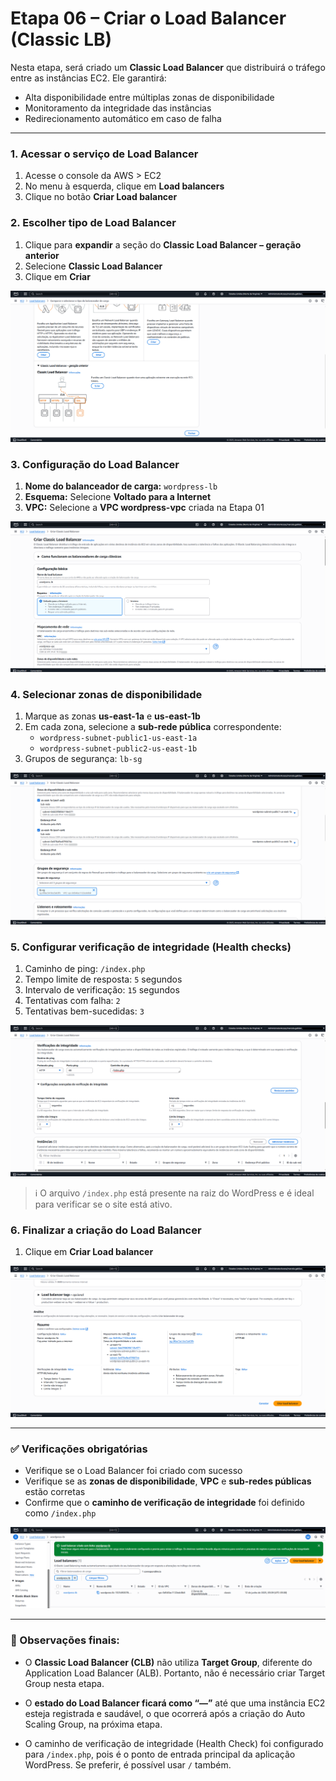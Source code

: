 # Etapa 06 – Criar o Load Balancer (Classic LB)

Nesta etapa, será criado um **Classic Load Balancer** que distribuirá o tráfego entre as instâncias EC2. Ele garantirá:
- Alta disponibilidade entre múltiplas zonas de disponibilidade
- Monitoramento da integridade das instâncias
- Redirecionamento automático em caso de falha

---

### 1. Acessar o serviço de Load Balancer

1. Acesse o console da AWS > EC2
2. No menu à esquerda, clique em **Load balancers**
3. Clique no botão **Criar Load balancer**

### 2. Escolher tipo de Load Balancer

1. Clique para **expandir** a seção do **Classic Load Balancer – geração anterior**
2. Selecione **Classic Load Balancer**
3. Clique em **Criar**

![Print da seleção do tipo Classic Load Balancer](img/46-etapa6-LB.png)

### 3. Configuração do Load Balancer

1. **Nome do balanceador de carga:** `wordpress-lb`
2. **Esquema:** Selecione **Voltado para a Internet**
3. **VPC:** Selecione a **VPC wordpress-vpc** criada na Etapa 01

![Print da tela de nome e esquema Classic Load Balancer](img/47-etapa6-LB.png)

### 4. Selecionar zonas de disponibilidade

1. Marque as zonas **us-east-1a** e **us-east-1b**
2. Em cada zona, selecione a **sub-rede pública** correspondente:
   - `wordpress-subnet-public1-us-east-1a`
   - `wordpress-subnet-public2-us-east-1b`
3. Grupos de segurança: `lb-sg`

![Print da seleção das zonas e sub-redes públicas Classic Load Balancer](img/48-etapa6-LB.png)

### 5. Configurar verificação de integridade (Health checks)

1. Caminho de ping: `/index.php`
2. Tempo limite de resposta: `5` segundos
3. Intervalo de verificação: `15` segundos
4. Tentativas com falha: `2`
5. Tentativas bem-sucedidas: `3`

![Print da tela de verificação de integridade Classic Load Balancer](img/49-etapa6-LB.png)

> ℹ️ O arquivo `/index.php` está presente na raiz do WordPress e é ideal para verificar se o site está ativo.

### 6. Finalizar a criação do Load Balancer

1. Clique em **Criar Load balancer**

![Print da criação Classic Load Balancer](img/50-etapa6-LB.png)

---

### ✅ Verificações obrigatórias

- Verifique se o Load Balancer foi criado com sucesso
- Verifique se as **zonas de disponibilidade**, **VPC** e **sub-redes públicas** estão corretas
- Confirme que o **caminho de verificação de integridade** foi definido como `/index.php`

![Print da confirmação de criação Classic Load Balancer](img/51-etapa6-LB.png)

---

### 📌 Observações finais:

- O **Classic Load Balancer (CLB)** não utiliza **Target Group**, diferente do Application Load Balancer (ALB). Portanto, não é necessário criar Target Group nesta etapa.

- O **estado do Load Balancer ficará como “—”** até que uma instância EC2 esteja registrada e saudável, o que ocorrerá após a criação do Auto Scaling Group, na próxima etapa.

- O caminho de verificação de integridade (Health Check) foi configurado para `/index.php`, pois é o ponto de entrada principal da aplicação WordPress. Se preferir, é possível usar `/` também.
